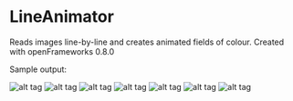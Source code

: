 # LineAnimator

Reads images line-by-line and creates animated fields of colour. 
Created with openFrameworks 0.8.0

Sample output: 

![alt tag](www.leostefansson.com/lineAnimator/10138.png)
![alt tag](www.leostefansson.com/lineAnimator/10395.png)
![alt tag](www.leostefansson.com/lineAnimator/135.png)
![alt tag](www.leostefansson.com/lineAnimator/197.png)
![alt tag](www.leostefansson.com/lineAnimator/2296.png)
![alt tag](www.leostefansson.com/lineAnimator/3535.png)
![alt tag](www.leostefansson.com/lineAnimator/5085.png)